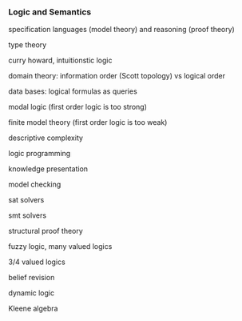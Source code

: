 ### Logic and Semantics

specification languages (model theory) and reasoning (proof theory)

type theory

curry howard, intuitionstic logic

domain theory: information order (Scott topology) vs logical order

data bases: logical formulas as queries

modal logic (first order logic is too strong)

finite model theory (first order logic is too weak)

descriptive complexity

logic programming

knowledge presentation

model checking

sat solvers

smt solvers

structural proof theory

fuzzy logic, many valued logics

3/4 valued logics

belief revision

dynamic logic

Kleene algebra
